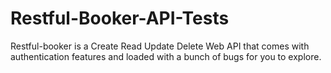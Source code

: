 # Restful-Booker-API-Tests
Restful-booker is a Create Read Update Delete Web API that comes with authentication features and loaded with a bunch of bugs for you to explore.

